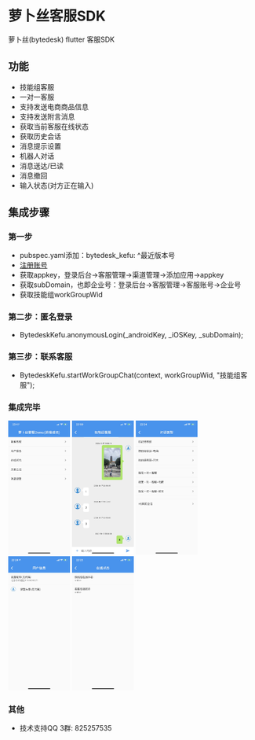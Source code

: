 # 萝卜丝客服SDK

萝卜丝(bytedesk) flutter 客服SDK

## 功能

- 技能组客服
- 一对一客服
- 支持发送电商商品信息
- 支持发送附言消息
- 获取当前客服在线状态
- 获取历史会话
- 消息提示设置
- 机器人对话
- 消息送达/已读
- 消息撤回
- 输入状态(对方正在输入)
<!-- - 提交工单 -->
<!-- - 意见反馈 -->

## 集成步骤

### 第一步

- pubspec.yaml添加：bytedesk_kefu: ^最近版本号
- [注册账号](https://www.bytedesk.com/antv/user/login)
- 获取appkey，登录后台->客服管理->渠道管理->添加应用->appkey
- 获取subDomain，也即企业号：登录后台->客服管理->客服账号->企业号
- 获取技能组workGroupWid

### 第二步：匿名登录

- BytedeskKefu.anonymousLogin(_androidKey, _iOSKey, _subDomain);

### 第三步：联系客服

- BytedeskKefu.startWorkGroupChat(context, workGroupWid, "技能组客服");

### 集成完毕

<img src="./home.jpeg" width="25%" height="25%"/>
<img src="./chat.jpeg" width="25%" height="25%"/>
<img src="./chat_type.jpeg" width="25%" height="25%"/>
<img src="./userinfo.jpeg" width="25%" height="25%"/>
<img src="./status.jpeg" width="25%" height="25%"/>

### 其他

- 技术支持QQ 3群: 825257535

